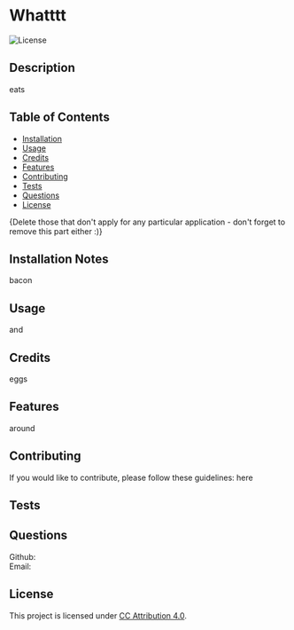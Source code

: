 # Whatttt

![License](https://img.shields.io/badge/License-CC_BY--SA_4.0-lightgrey.svg)


## Description

eats


## Table of Contents

- [Installation](#installation-notes)
- [Usage](#usage)
- [Credits](#credits)
- [Features](#Features)
- [Contributing](#Contributing)
- [Tests](#Tests)
- [Questions](#Questions)
- [License](#license)

{Delete those that don't apply for any particular application - don't forget to remove this part either :)}

## Installation Notes

bacon 

## Usage

and 

## Credits

eggs


## Features

around


## Contributing

If you would like to contribute, please follow these guidelines: here


## Tests



## Questions
Github:  
Email:  

## License

This project is licensed under [CC Attribution 4.0](https://creativecommons.org/licenses/by/4.0/).
